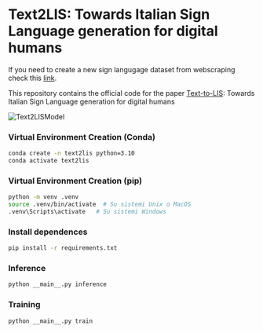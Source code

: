 # Text2LIS: Towards Italian Sign Language generation for digital humans
If you need to create a new sign langugage dataset from webscraping check this [link](https://github.com/CarpiDiem98/downloader).

This repository contains the official code for the paper [Text-to-LIS](https://www.researchgate.net/publication/387398556_Towards_Italian_Sign_Language_Generation_for_digital_humans): Towards Italian Sign Language generation for digital humans

![Text2LISModel](assets/Text2LISModel.svg)

### Virtual Environment Creation (Conda)
```bash
conda create -n text2lis python=3.10
conda activate text2lis
```
### Virtual Environment Creation (pip)
```bash
python -m venv .venv
source .venv/bin/activate  # Su sistemi Unix o MacOS
.venv\Scripts\activate   # Su sistemi Windows
```

### Install dependences
```bash
pip install -r requirements.txt
```

### Inference
```bash
python __main__.py inference 
```

### Training 
```bash
python __main__.py train
```
